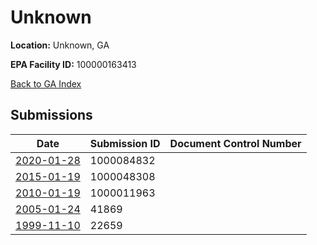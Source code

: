 # Unknown

**Location:** Unknown, GA

**EPA Facility ID:** 100000163413

[Back to GA Index](../../index.md)

## Submissions

| Date | Submission ID | Document Control Number |
|------|--------------|-------------------------|
| [2020-01-28](submissions/1000084832.md) | 1000084832 |  |
| [2015-01-19](submissions/1000048308.md) | 1000048308 |  |
| [2010-01-19](submissions/1000011963.md) | 1000011963 |  |
| [2005-01-24](submissions/41869.md) | 41869 |  |
| [1999-11-10](submissions/22659.md) | 22659 |  |
